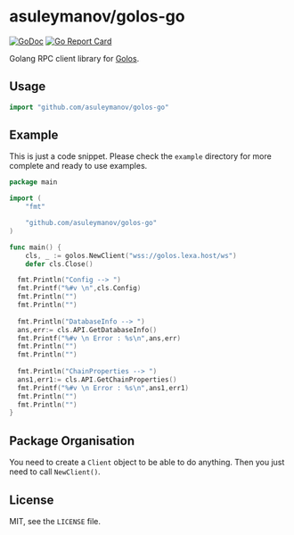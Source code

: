 # asuleymanov/golos-go

[![GoDoc](https://godoc.org/github.com/asuleymanov/golos-go?status.svg)](https://godoc.org/github.com/asuleymanov/golos-go)
[![Go Report Card](https://goreportcard.com/badge/github.com/asuleymanov/golos-go)](https://goreportcard.com/report/github.com/asuleymanov/golos-go)

Golang RPC client library for [Golos](https://golos.id).

## Usage

```go
import "github.com/asuleymanov/golos-go"
```


## Example

This is just a code snippet. Please check the `example` directory
for more complete and ready to use examples.

```go
package main

import (
	"fmt"

	"github.com/asuleymanov/golos-go"
)

func main() {
	cls, _ := golos.NewClient("wss://golos.lexa.host/ws")
	defer cls.Close()

  fmt.Println("Config --> ")
  fmt.Printf("%#v \n",cls.Config)
  fmt.Println("")
  fmt.Println("")
  
  fmt.Println("DatabaseInfo --> ")
  ans,err:= cls.API.GetDatabaseInfo()
  fmt.Printf("%#v \n Error : %s\n",ans,err)
  fmt.Println("")
  fmt.Println("")
  
  fmt.Println("ChainProperties --> ")
  ans1,err1:= cls.API.GetChainProperties()
  fmt.Printf("%#v \n Error : %s\n",ans1,err1)
  fmt.Println("")
  fmt.Println("")
}
```

## Package Organisation


You need to create a `Client` object to be able to do anything.
Then you just need to call `NewClient()`.


## License

MIT, see the `LICENSE` file.
